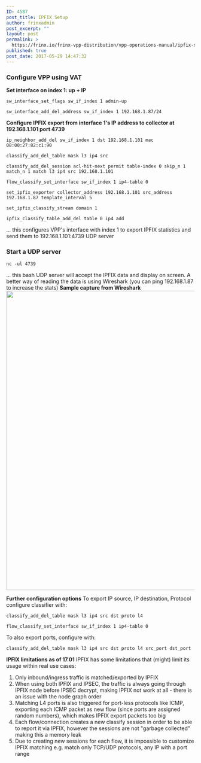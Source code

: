 ```yaml
---
ID: 4587
post_title: IPFIX Setup
author: frinxadmin
post_excerpt: ""
layout: post
permalink: >
  https://frinx.io/frinx-vpp-distribution/vpp-operations-manual/ipfix-setup.html
published: true
post_date: 2017-05-29 14:47:32
---
```

### Configure VPP using VAT

**Set interface on index 1: up + IP**

    sw_interface_set_flags sw_if_index 1 admin-up
    
    sw_interface_add_del_address sw_if_index 1 192.168.1.87/24
    

**Configure IPFIX export from interface 1's IP address to collector at 192.168.1.101 port 4739**

    ip_neighbor_add_del sw_if_index 1 dst 192.168.1.101 mac 08:00:27:82:c1:90
    
    classify_add_del_table mask l3 ip4 src
    
    classify_add_del_session acl-hit-next permit table-index 0 skip_n 1 match_n 1 match l3 ip4 src 192.168.1.101
    
    flow_classify_set_interface sw_if_index 1 ip4-table 0
    
    set_ipfix_exporter collector_address 192.168.1.101 src_address 192.168.1.87 template_interval 5
    
    set_ipfix_classify_stream domain 1
    
    ipfix_classify_table_add_del table 0 ip4 add
    

... this configures VPP's interface with index 1 to export IPFIX statistics and send them to 192.168.1.101:4739 UDP server

### Start a UDP server

    nc -ul 4739
    

... this bash UDP server will accept the IPFIX data and display on screen. A better way of reading the data is using Wireshark (you can ping 192.168.1.87 to increase the stats) **Sample capture from Wireshark** <img src="https://frinx.io/wp-content/uploads/2017/05/ipfix.png" alt="" width="1252" height="800" class="alignleft size-full wp-image-4588" />

**Further configuration options** To export IP source, IP destination, Protocol configure classifier with:

    classify_add_del_table mask l3 ip4 src dst proto l4
    
    flow_classify_set_interface sw_if_index 1 ip4-table 0
    

To also export ports, configure with:

    classify_add_del_table mask l3 ip4 src dst proto l4 src_port dst_port
    

**IPFIX limitations as of 17.01** IPFIX has some limitations that (might) limit its usage within real use cases:

1.  Only inbound/ingress traffic is matched/exported by IPFIX
2.  When using both IPFIX and IPSEC, the traffic is always going through IPFIX node before IPSEC decrypt, making IPFIX not work at all - there is an issue with the node graph order
3.  Matching L4 ports is also triggered for port-less protocols like ICMP, exporting each ICMP packet as new flow (since ports are assigned random numbers), which makes IPFIX export packets too big
4.  Each flow/connection creates a new classify session in order to be able to report it via IPFIX, however the sessions are not "garbage collected" making this a memory leak
5.  Due to creating new sessions for each flow, it is impossible to customize IPFIX matching e.g. match only TCP/UDP protocols, any IP with a port range